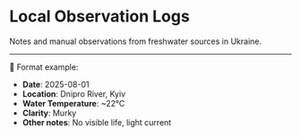 # Local Observation Logs

Notes and manual observations from freshwater sources in Ukraine.

---

📝 Format example:

- **Date**: 2025-08-01  
- **Location**: Dnipro River, Kyiv  
- **Water Temperature**: ~22°C  
- **Clarity**: Murky  
- **Other notes**: No visible life, light current
